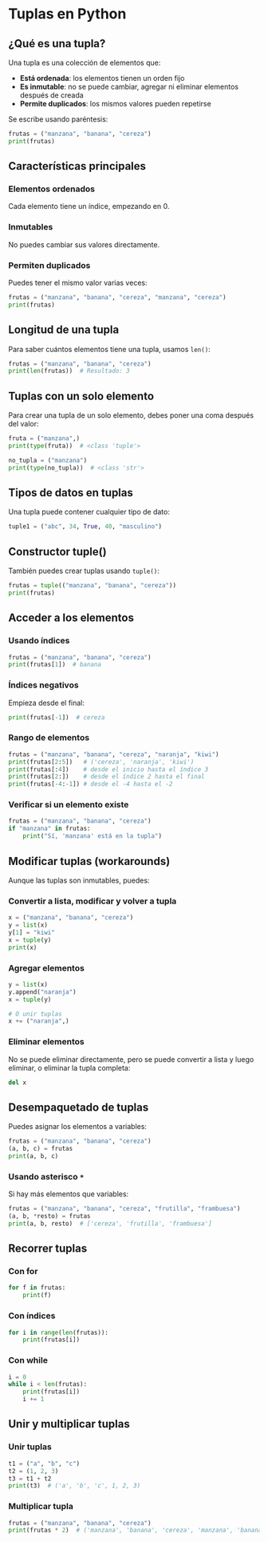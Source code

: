 # Tuplas en Python

## ¿Qué es una tupla?

Una tupla es una colección de elementos que:

- **Está ordenada**: los elementos tienen un orden fijo
- **Es inmutable**: no se puede cambiar, agregar ni eliminar elementos después de creada
- **Permite duplicados**: los mismos valores pueden repetirse

Se escribe usando paréntesis:

```python
frutas = ("manzana", "banana", "cereza")
print(frutas)
```

## Características principales

### Elementos ordenados
Cada elemento tiene un índice, empezando en 0.

### Inmutables
No puedes cambiar sus valores directamente.

### Permiten duplicados
Puedes tener el mismo valor varias veces:

```python
frutas = ("manzana", "banana", "cereza", "manzana", "cereza")
print(frutas)
```

## Longitud de una tupla

Para saber cuántos elementos tiene una tupla, usamos `len()`:

```python
frutas = ("manzana", "banana", "cereza")
print(len(frutas))  # Resultado: 3
```

## Tuplas con un solo elemento

Para crear una tupla de un solo elemento, debes poner una coma después del valor:

```python
fruta = ("manzana",)
print(type(fruta))  # <class 'tuple'>

no_tupla = ("manzana")
print(type(no_tupla))  # <class 'str'>
```

## Tipos de datos en tuplas

Una tupla puede contener cualquier tipo de dato:

```python
tuple1 = ("abc", 34, True, 40, "masculino")
```

## Constructor tuple()

También puedes crear tuplas usando `tuple()`:

```python
frutas = tuple(("manzana", "banana", "cereza"))
print(frutas)
```

## Acceder a los elementos

### Usando índices

```python
frutas = ("manzana", "banana", "cereza")
print(frutas[1])  # banana
```

### Índices negativos

Empieza desde el final:

```python
print(frutas[-1])  # cereza
```

### Rango de elementos

```python
frutas = ("manzana", "banana", "cereza", "naranja", "kiwi")
print(frutas[2:5])   # ('cereza', 'naranja', 'kiwi')
print(frutas[:4])    # desde el inicio hasta el índice 3
print(frutas[2:])    # desde el índice 2 hasta el final
print(frutas[-4:-1]) # desde el -4 hasta el -2
```

### Verificar si un elemento existe

```python
frutas = ("manzana", "banana", "cereza")
if "manzana" in frutas:
    print("Sí, 'manzana' está en la tupla")
```

## Modificar tuplas (workarounds)

Aunque las tuplas son inmutables, puedes:

### Convertir a lista, modificar y volver a tupla

```python
x = ("manzana", "banana", "cereza")
y = list(x)
y[1] = "kiwi"
x = tuple(y)
print(x)
```

### Agregar elementos

```python
y = list(x)
y.append("naranja")
x = tuple(y)

# O unir tuplas
x += ("naranja",)
```

### Eliminar elementos

No se puede eliminar directamente, pero se puede convertir a lista y luego eliminar, o eliminar la tupla completa:

```python
del x
```

## Desempaquetado de tuplas

Puedes asignar los elementos a variables:

```python
frutas = ("manzana", "banana", "cereza")
(a, b, c) = frutas
print(a, b, c)
```

### Usando asterisco `*`

Si hay más elementos que variables:

```python
frutas = ("manzana", "banana", "cereza", "frutilla", "frambuesa")
(a, b, *resto) = frutas
print(a, b, resto)  # ['cereza', 'frutilla', 'frambuesa']
```

## Recorrer tuplas

### Con for

```python
for f in frutas:
    print(f)
```

### Con índices

```python
for i in range(len(frutas)):
    print(frutas[i])
```

### Con while

```python
i = 0
while i < len(frutas):
    print(frutas[i])
    i += 1
```

## Unir y multiplicar tuplas

### Unir tuplas

```python
t1 = ("a", "b", "c")
t2 = (1, 2, 3)
t3 = t1 + t2
print(t3)  # ('a', 'b', 'c', 1, 2, 3)
```

### Multiplicar tupla

```python
frutas = ("manzana", "banana", "cereza")
print(frutas * 2)  # ('manzana', 'banana', 'cereza', 'manzana', 'banana', 'cereza')
```